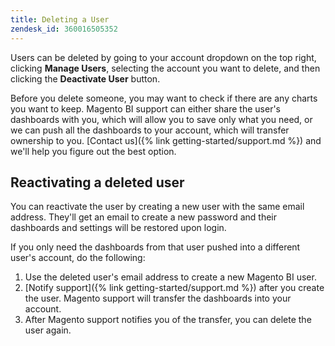 ```yaml
---
title: Deleting a User
zendesk_id: 360016505352
---
```


Users can be deleted by going to your account dropdown on the top right, clicking **Manage Users**, selecting the account you want to delete, and then clicking the **Deactivate User** button.

Before you delete someone, you may want to check if there are any charts you want to keep. Magento BI support can either share the user\'s dashboards with you, which will allow you to save only what you need, or we can push all the dashboards to your account, which will transfer ownership to you. [Contact us]({% link getting-started/support.md %}) and we\'ll help you figure out the best option.

## Reactivating a deleted user

You can reactivate the user by creating a new user with the same email address. They\'ll get an email to create a new password and their dashboards and settings will be restored upon login.

If you only need the dashboards from that user pushed into a different user\'s account, do the following:

1. Use the deleted user\'s email address to create a new Magento BI user.
1. [Notify support]({% link getting-started/support.md %}) after you create the user. Magento support will transfer the dashboards into your account.
1. After Magento support notifies you of the transfer, you can delete the user again.
